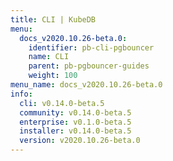 ```yaml
---
title: CLI | KubeDB
menu:
  docs_v2020.10.26-beta.0:
    identifier: pb-cli-pgbouncer
    name: CLI
    parent: pb-pgbouncer-guides
    weight: 100
menu_name: docs_v2020.10.26-beta.0
info:
  cli: v0.14.0-beta.5
  community: v0.14.0-beta.5
  enterprise: v0.1.0-beta.5
  installer: v0.14.0-beta.5
  version: v2020.10.26-beta.0
---
```


